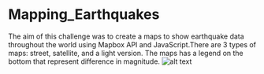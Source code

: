 # Mapping_Earthquakes

The aim of this challenge  was to create a maps to show earthquake data throughout the world using Mapbox API and JavaScript.There are 3 types of maps: street, satellite, and a light version. The maps has a legend on the bottom that represent difference in magnitude.
![alt text](https://github.com/valeria100719/mapping_Earthquake/blob/main/1.png?raw=true)
